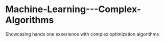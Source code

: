 # Machine-Learning---Complex-Algorithms
Showcasing hands one experience with complex optimization algorithms 
